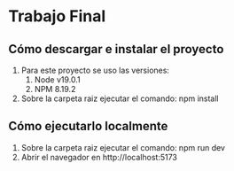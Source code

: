 # Trabajo Final

## Cómo descargar e instalar el proyecto
1. Para este proyecto se uso las versiones:
   1. Node v19.0.1
   2. NPM 8.19.2
1. Sobre la carpeta raiz ejecutar el comando: npm install

## Cómo ejecutarlo localmente
1. Sobre la carpeta raiz ejecutar el comando: npm run dev
2. Abrir el navegador en http://localhost:5173